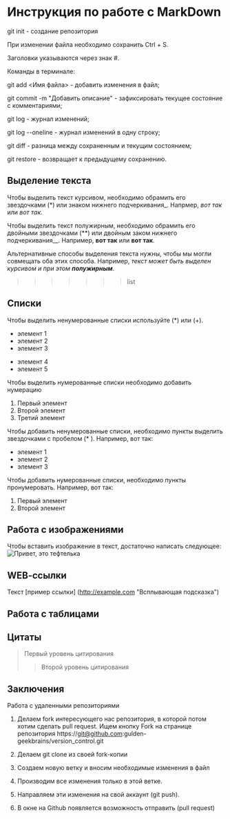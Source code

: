 # Инструкция по работе с MarkDown
git init - создание репозитория

При изменении файла необходимо сохранить Ctrl + S.

Заголовки указываются через знак #.

Команды в терминале:

git add <Имя файла> - добавить изменения в файл;

git commit -m "Добавить описание" - зафиксировать текущее состояние с комментариями;

git log - журнал изменений;

git log --oneline - журнал изменений в одну строку;

git diff - разница между сохраненным и текущим состоянием;

git restore - возвращает к предыдущему сохранению.


## Выделение текста 

Чтобы выделить текст курсивом, необходимо обрамить его звездочками (*) или знаком нижнего подчеркивания_. Напрмер, *вот так* или _вот так_.

Чтобы выделить текст полужирным, необходимо обрамить его двойными звездочками (**) или двойным заком нижнего подчеркивания__. Например, **вот так** или __вот так__.

Альтернативные способы выделения текста нужны, чтобы мы могли совмещать оба этих способа. Например, _текст может быть выделен курсивом и при этом **полужирным**_.
>>>>>>> list


## Списки
Чтобы выделить ненумерованные списки используйте (*) или (+).
* элемент 1
* элемент 2
* элемент 3
+ элемент 4
+ элемент 5

Чтобы выделить нумерованные списки необходимо добавить нумерацию
1. Первый элемент
2. Второй элемент
3. Третий элемент



Чтобы добавить ненумерованные списки, необходимо пункты выделить звездочками с пробелом (* ). Например, вот так:
* элемент 1
* элемент 2
* элемент 3

Чтобы добавить нумерованные списки, необходимо пункты пронумеровать. Например, вот так:
1. Первый элемент
2. Второй элемент

## Работа с изображениями

Чтобы вставить изображение в текст, достаточно написать следующее:
![Привет, это тефтелька](teftelka.jpg)

## WEB-cсылки
Текст [пример ссылки] (http://example.com "Всплывающая подсказка")

## Работа с таблицами

## Цитаты
> Первый уровень цитирования
>> Второй уровень цитирования

## Заключения

Работа с удаленными репозиториями

1. Делаем fork интересующего нас репозитория, в которой потом хотим сделать pull request. Ищем кнопку Fork на странице репозитория https://git@github.com:gulden-geekbrains/version_control.git

2. Делаем git clone из своей fork-копии

3. Создаем новую ветку и вносим необходимые изменения в файл

4. Производим все изменения только в этой ветке.

5. Направляем эти изменения на свой аккаунт (git push).

6. В окне на Github появляется возможность отправить (pull request)

